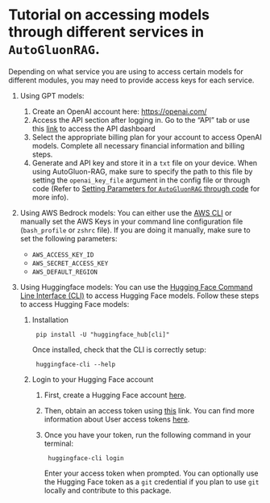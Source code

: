 # Tutorial on accessing models through different services in `AutoGluonRAG`. 

Depending on what service you are using to access certain models for different modules, you may need to provide access keys for each service.
1. Using GPT models: 
    1. Create an OpenAI account here: https://openai.com/
    2. Access the API section after logging in. Go to the “API” tab or use this [link](https://platform.openai.com/signup) to access the API dashboard
    3. Select the appropriate billing plan for your account to access OpenAI models. Complete all necessary financial information and billing steps.
    4. Generate and API key and store it in a `txt` file on your device. When using AutoGluon-RAG, make sure to specify the path to this file by setting the `openai_key_file` argument in the config file or through code (Refer to [Setting Parameters for `AutoGluonRAG` through code](https://github.com/autogluon/autogluon-rag/tree/main/documentation/tutorials/general/setting_parameters.md) for more info). 


2. Using AWS Bedrock models: You can either use the [AWS CLI](https://docs.aws.amazon.com/cli/latest/userguide/cli-chap-configure.html) or manually set the AWS Keys in your command line configuration file (`bash_profile` or `zshrc` file). If you are doing it manually, make sure to set the following parameters: 
    - `AWS_ACCESS_KEY_ID`
    - `AWS_SECRET_ACCESS_KEY`
    - `AWS_DEFAULT_REGION`


3. Using Huggingface models: You can use the [Hugging Face Command Line Interface (CLI)](https://huggingface.co/docs/huggingface_hub/en/guides/cli#command-line-interface-cli) to access Hugging Face models. Follow these steps to access Hugging Face models:
    1. Installation
            
            pip install -U "huggingface_hub[cli]"
        
        Once installed, check that the CLI is correctly setup:
                
            huggingface-cli --help

    2. Login to your Hugging Face account
        1. First, create a Hugging Face account [here](https://huggingface.co/join).
        2. Then, obtain an access token using [this](https://huggingface.co/settings/tokens) link. You can find more information about User access tokens [here](https://huggingface.co/docs/huggingface_hub/en/guides/cli#command-line-interface-cli).
        3. Once you have your token, run the following command in your terminal:

                huggingface-cli login

            Enter your access token when prompted. You can optionally use the Hugging Face token as a `git` credential if you plan to use `git` locally and contribute to this package.

